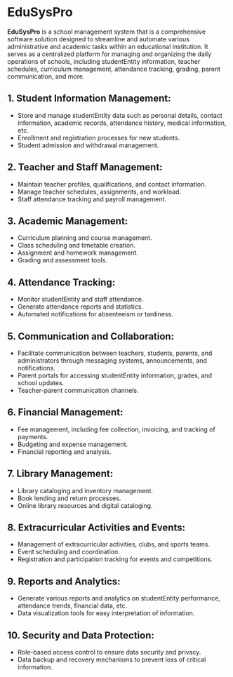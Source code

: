 # EduSysPro

**EduSysPro** is a school management system that is a comprehensive software solution designed to streamline and automate various administrative and academic tasks within an educational institution. It serves as a centralized platform for managing and organizing the daily operations of schools, including studentEntity information, teacher schedules, curriculum management, attendance tracking, grading, parent communication, and more.

## 1. Student Information Management:
- Store and manage studentEntity data such as personal details, contact information, academic records, attendance history, medical information, etc.
- Enrollment and registration processes for new students.
- Student admission and withdrawal management.

## 2. Teacher and Staff Management:
- Maintain teacher profiles, qualifications, and contact information.
- Manage teacher schedules, assignments, and workload.
- Staff attendance tracking and payroll management.

## 3. Academic Management:
- Curriculum planning and course management.
- Class scheduling and timetable creation.
- Assignment and homework management.
- Grading and assessment tools.

## 4. Attendance Tracking:
- Monitor studentEntity and staff attendance.
- Generate attendance reports and statistics.
- Automated notifications for absenteeism or tardiness.

## 5. Communication and Collaboration:
- Facilitate communication between teachers, students, parents, and administrators through messaging systems, announcements, and notifications.
- Parent portals for accessing studentEntity information, grades, and school updates.
- Teacher-parent communication channels.

## 6. Financial Management:
- Fee management, including fee collection, invoicing, and tracking of payments.
- Budgeting and expense management.
- Financial reporting and analysis.

## 7. Library Management:
- Library cataloging and inventory management.
- Book lending and return processes.
- Online library resources and digital cataloging.

## 8. Extracurricular Activities and Events:
- Management of extracurricular activities, clubs, and sports teams.
- Event scheduling and coordination.
- Registration and participation tracking for events and competitions.

## 9. Reports and Analytics:
- Generate various reports and analytics on studentEntity performance, attendance trends, financial data, etc.
- Data visualization tools for easy interpretation of information.

## 10. Security and Data Protection:
- Role-based access control to ensure data security and privacy.
- Data backup and recovery mechanisms to prevent loss of critical information.